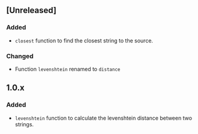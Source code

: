 ## [Unreleased]
### Added
- `closest` function to find the closest string to the source.

### Changed
- Function `levenshtein` renamed to `distance`

## 1.0.x
### Added
- `levenshtein` function to calculate the levenshtein distance between two strings.